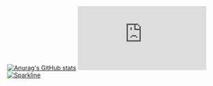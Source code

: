 [![Anurag's GitHub stats](https://github-readme-stats.vercel.app/api?username=xX171129Xx)](https://github.com/anuraghazra/github-readme-stats)
[![GitHub license](https://badgen.net/github/license/Naereen/Strapdown.js)](https://github.com/xX171129Xx/xX171129Xx)
[![Sparkline](https://stars.medv.io/Naereen/badges.svg)](https://stars.medv.io/Naereen/badges)
<!---
xX171129Xx/xX171129Xx is a ✨ special ✨ repository because its `README.md` (this file) appears on your GitHub profile.
You can click the Preview link to take a look at your changes.
--->
